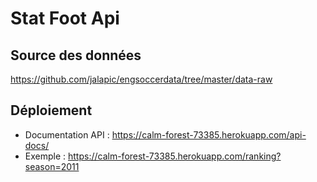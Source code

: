 # Stat Foot Api

## Source des données
https://github.com/jalapic/engsoccerdata/tree/master/data-raw

## Déploiement
- Documentation API : https://calm-forest-73385.herokuapp.com/api-docs/
- Exemple : https://calm-forest-73385.herokuapp.com/ranking?season=2011